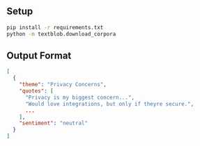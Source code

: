 ## Setup
```bash
pip install -r requirements.txt
python -m textblob.download_corpora
```

## Output Format
```json
[
  {
    "theme": "Privacy Concerns",
    "quotes": [
      "Privacy is my biggest concern...",
      "Would love integrations, but only if theyre secure.",
      ...
    ],
    "sentiment": "neutral"
  }
]
```
